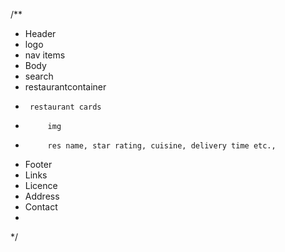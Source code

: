 



/**
 * Header
 *  logo
 *  nav items
 * Body
 *  search
 *  restaurantcontainer
 *      restaurant cards
 *          img
 *          res name, star rating, cuisine, delivery time etc.,
 * Footer
 *  Links
 *  Licence
 *  Address
 *  Contact
 * 
 */
